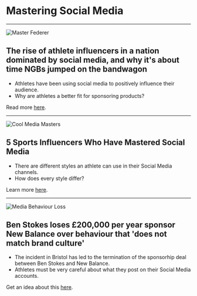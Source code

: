 # Mastering Social Media

***

![Master Federer](/blog/articles/mastering_social_media_nov17/master_federer.jpg)

## The rise of athlete influencers in a nation dominated by social media, and why it's about time NGBs jumped on the bandwagon

- Athletes have been using social media to positively influence their audience.
- Why are athletes a better fit for sponsoring products?

Read more [here](https://sportskred.us14.list-manage.com/track/click?u=8d530b582c8cdbbf62d91b7d4&id=be2cb77d73&e=1536c0f4b3).

***

![Cool Media Masters](/blog/articles/mastering_social_media_nov17/cool_media_masters.jpg)

## 5 Sports Influencers Who Have Mastered Social Media

- There are different styles an athlete can use in their Social Media channels.
- How does every style differ?

Learn more [here](https://sportskred.us14.list-manage.com/track/click?u=8d530b582c8cdbbf62d91b7d4&id=fab1562764&e=1536c0f4b3).

***

![Media Behaviour Loss](/blog/articles/mastering_social_media_nov17/media_behaviour_loss.jpg)

## Ben Stokes loses £200,000 per year sponsor New Balance over behaviour that 'does not match brand culture'

- The incident in Bristol has led to the termination of the sponsorhip deal between Ben Stokes and New Balance.
- Athletes must be very careful about what they post on their Social Media accounts.

Get an idea about this [here](https://sportskred.us14.list-manage.com/track/click?u=8d530b582c8cdbbf62d91b7d4&id=e07f6b2fd3&e=1536c0f4b3).

